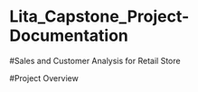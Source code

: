 # Lita_Capstone_Project-Documentation

#Sales and Customer Analysis for Retail Store

#Project Overview
